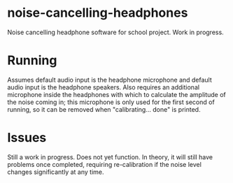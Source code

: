 # noise-cancelling-headphones
Noise cancelling headphone software for school project. Work in progress.

# Running
Assumes default audio input is the headphone microphone and default audio input is the headphone speakers. Also requires an additional microphone inside the headphones with which to calculate the amplitude of the noise coming in; this microphone is only used for the first second of running, so it can be removed when "calibrating... done" is printed.

# Issues
Still a work in progress. Does not yet function. In theory, it will still have problems once completed, requiring re-calibration if the noise level changes significantly at any time.
